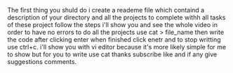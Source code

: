 The first thing you shuld do i create a reademe file which containd a description of your directory and all the projects to complete withh all tasks of these project follow the steps i'll show you and see the whole video in order to have no errors to do all the projects use cat > file_name then write the code after clicking enter when finished click enetr and to stop writting use ctrl+c. i'll show you with vi editor because it's more likely simple for me to show but for you to write use cat thanks subscribe like and if any give suggestions comments.

